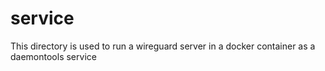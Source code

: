 # service

This directory is used to run a wireguard server in a docker container as a daemontools service

